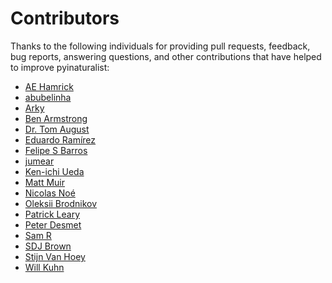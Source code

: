 # Contributors
Thanks to the following individuals for providing pull requests, feedback, bug reports, answering
questions, and other contributions that have helped to improve pyinaturalist:

* [AE Hamrick](https://github.com/AEHamrick)
* [abubelinha](https://github.com/abubelinha)
* [Arky](https://github.com/arky)
* [Ben Armstrong](https://github.com/synrg)
* [Dr. Tom August](https://github.com/AugustT)
* [Eduardo Ramírez](https://github.com/eduramirezh)
* [Felipe S Barros](https://github.com/FelipeSBarros)
* [jumear](https://github.com/jumear)
* [Ken-ichi Ueda](https://github.com/kueda)
* [Matt Muir](https://forum.inaturalist.org/u/muir)
* [Nicolas Noé](https://github.com/niconoe)
* [Oleksii Brodnikov](https://github.com/alterionisto)
* [Patrick Leary](https://github.com/pleary)
* [Peter Desmet](https://github.com/peterdesmet)
* [Sam R](https://github.com/samtreesandbushes)
* [SDJ Brown](https://github.com/sdjbrown)
* [Stijn Van Hoey](https://github.com/stijnvanhoey)
* [Will Kuhn](https://github.com/willkuhn)

